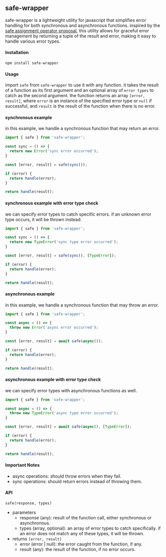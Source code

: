 ## safe-wrapper

safe-wrapper is a lightweight utility for javascript that simplifies error handling for both synchronous and asynchronous functions. inspired by the [safe assignment operator proposal](https://github.com/arthurfiorette/proposal-safe-assignment-operator), this utility allows for graceful error management by returning a tuple of the result and error, making it easy to handle various error types.

#### Installation

```
npm install safe-wrapper
```

#### Usage

import `safe` from `safe-wrapper` to use it with any function. it takes the result of a function as its first argument and an optional array of `error types` to catch as the second argument. the function returns an array `[error, result]`, where `error` is an instance of the specified error type or `null` if successful, and `result` is the result of the function when there is no error.

#### synchronous example

in this example, we handle a synchronous function that may return an error.

```javascript
import { safe } from 'safe-wrapper';

const sync = () => {
  return new Error('sync error occurred');
}

const [error, result] = safe(sync());

if (error) {
  return handle(error);
}

return handle(result);
```

#### synchronous example with error type check

we can specify error types to catch specific errors. if an unknown error type occurs, it will be thrown instead.

```javascript
import { safe } from 'safe-wrapper';

const sync = () => {
  return new TypeError('sync type error occurred');
}

const [error, result] = safe(sync(), [TypeError]);

if (error) {
  return handle(error);
}

return handle(result);
```

#### asynchronous example

in this example, we handle a synchronous function that may throw an error.

```javascript
import { safe } from 'safe-wrapper';

const async = () => {
  throw new Error('async error occurred');
}

const [error, result] = await safe(async());

if (error) {
  return handle(error);
}

return handle(result);
```

#### asynchronous example with error type check

we can specify error types with asynchronous functions as well.

```javascript
import { safe } from 'safe-wrapper';

const async = () => {
  throw new TypeError('async type error occurred');
}

const [error, result] = await safe(async(), [TypeError]);

if (error) {
  return handle(error);
}

return handle(result);
```

#### Important Notes
- async operations: should throw errors when they fail.
- sync operations: should return errors instead of throwing them.

#### API

```safe(response, types)```
- parameters
  - response (any): result of the function call, either synchronous or asynchronous.
  - types (array, optional): an array of error types to catch specifically. if an error does not match any of these types, it will be thrown.
- returns `[error, result]`
  - error (error | null): the error caught from the function, if any.
  - result (any): the result of the function, if no error occurs.
